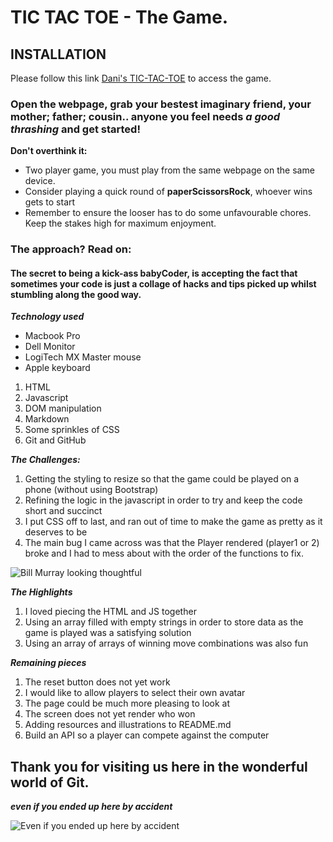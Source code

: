 # TIC TAC TOE - The Game. 

## INSTALLATION 
Please follow this link [Dani's TIC-TAC-TOE](https://daniiblack.github.io/project0/) to access the game.

### Open the webpage, grab your bestest imaginary friend, your mother; father; cousin.. anyone you feel needs *a good thrashing* and get started! 
**Don't overthink it:** 
- Two player game, you must play from the same webpage on the same device. 
- Consider playing a quick round of **paperScissorsRock**, whoever wins gets to start
- Remember to ensure the looser has to do some unfavourable chores. Keep the stakes high for maximum enjoyment. 

### The approach? Read on: 
#### The secret to being a **kick-ass** babyCoder, is accepting the fact that sometimes your code is just a collage of hacks and tips picked up whilst stumbling along the good way. 
___Technology used___
- Macbook Pro
- Dell Monitor 
- LogiTech MX Master mouse 
- Apple keyboard 
1. HTML 
2. Javascript 
3. DOM manipulation 
4. Markdown 
4. Some sprinkles of CSS 
5. Git and GitHub 

___The Challenges:___
1. Getting the styling to resize so that the game could be played on a phone (without using Bootstrap)
2. Refining the logic in the javascript in order to try and keep the code short and succinct 
3. I put CSS off to last, and ran out of time to make the game as pretty as it deserves to be 
4. The main bug I came across was that the Player rendered (player1 or 2) broke and I had to mess about with the order of the functions to fix. 

![Bill Murray looking thoughtful](http://www.fillmurray.com/450/400)

___The Highlights___
1. I loved piecing the HTML and JS together
2. Using an array filled with empty strings in order to store data as the game is played was a satisfying solution 
3. Using an array of arrays of winning move combinations was also fun 

___Remaining pieces___
1. The reset button does not yet work
2. I would like to allow players to select their own avatar 
3. The page could be much more pleasing to look at 
4. The screen does not yet render who won 
5. Adding resources and illustrations to README.md
6. Build an API so a player can compete against the computer 

## Thank you for visiting us here in the wonderful world of Git. 
***even if you ended up here by accident***

![Even if you ended up here by accident](https://media.giphy.com/media/t0VhbXmHET4qY/giphy.gif)